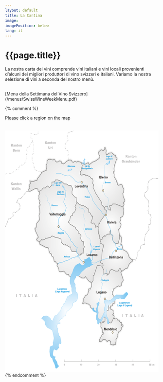```yaml
---
layout: default
title: La Cantina
image: 
imagePosition: below
lang: it
---
```



{{page.title}}
==============

La nostra carta dei vini comprende vini italiani e vini locali provenienti d’alcuni dei migliori produttori di vino svizzeri e italiani. Variamo la nostra selezione di vini a seconda del nostro menù.  
 
<br>
[Menu della Settimana del Vino Svizzero] (/menus/SwissWineWeekMenu.pdf)

{% comment %} 

<div style="clear: both; width: 500px; height: 50px; border: none;" id="selections">Please click a region on the map</div>

<!-- Calculations based on an original image (width,height)=(885,1097) -->
<img style="height: 793px; width: 640px;" src="/images/TicinoMap.png" usemap="#TicinoMap">

<map id="ticino" name="TicinoMap">
<area key="Leventina" shape="poly" coords="142,229,145,237,145,241,137,251,143,261,135,270,137,274,145,276,175,264,183,264,191,267,191,273,198,277,204,272,213,269,213,263,224,262,231,262,243,253,257,258,269,249,269,234,286,232,290,226,309,225,332,233,343,243,357,243,367,250,379,250,392,266,387,276,387,287,402,303,411,305,412,324,446,343,450,341,481,357,484,373,491,376,500,390,509,390,495,417,502,424,513,421,523,433,523,440,538,436,536,426,547,423,547,415,576,383,582,377,585,366,574,355,571,349,558,336,557,326,522,285,508,257,512,245,505,239,508,225,503,216,495,216,490,210,474,204,464,205,458,198,448,198,445,203,436,199,433,197,433,188,439,182,439,175,444,160,442,148,444,146,429,142,425,143,418,139,415,142,412,142,402,140,393,144,384,141,384,138,379,136,374,134,370,134,362,138,352,141,350,146,339,151,326,149,324,142,315,139,310,141,300,142,290,139,288,133,281,131,278,134,255,131,247,132,243,138,241,147,238,155,237,170,240,178,242,179,210,190,210,194,188,216,184,227,171,229,165,233,142,229" alt="Leventina" target="Leventina" href="http://" />
<area key="Blenio" shape="poly" coords="443,149,441,151,446,158,437,178,441,183,435,187,433,194,436,200,443,203,447,200,460,200,462,204,470,204,495,213,496,218,503,217,507,224,506,237,513,249,509,254,524,285,557,326,559,336,571,349,572,353,580,347,592,348,595,352,595,355,607,364,613,360,607,348,602,346,604,340,609,343,621,334,637,336,681,347,688,335,683,331,682,323,685,326,690,319,680,293,681,284,684,279,684,265,678,256,677,248,671,244,651,249,646,244,648,241,648,237,644,235,643,230,629,207,629,200,625,188,630,187,627,174,643,130,649,129,646,126,640,122,638,114,630,113,617,102,597,103,591,109,581,108,580,104,585,96,578,80,574,77,575,84,569,91,554,89,540,97,540,108,547,114,548,122,515,143,506,143,489,153,481,152,480,148,457,153,443,149" alt="Blenio" target="Blenio" href="http://" />
<area key="Riviera" shape="poly" coords="678,345,637,333,620,334,614,341,603,341,603,346,605,350,611,360,607,365,594,356,592,347,579,345,575,351,573,357,584,365,584,377,547,416,546,420,538,425,535,435,539,441,540,470,547,478,543,487,553,496,560,494,561,489,574,478,578,484,591,473,606,470,605,459,610,459,613,474,621,475,623,480,619,488,622,506,638,513,655,514,660,491,656,448,668,437,670,427,661,418,662,412,669,411,665,397,680,390,686,358,678,347" alt="Riviera" target="Riviera" href="http://" />
<area key="Bellinzona" shape="poly" coords="610,454,604,459,605,470,592,469,577,483,573,479,562,487,561,491,553,496,547,510,565,519,567,524,560,552,557,589,552,593,552,600,566,607,566,615,556,617,569,635,569,656,581,650,588,650,589,654,586,658,594,657,602,648,603,641,614,631,637,638,654,639,658,631,663,628,674,639,696,628,705,627,717,605,724,599,734,594,735,586,728,587,718,578,709,562,699,549,681,542,673,517,668,520,666,512,669,505,669,483,659,475,661,491,654,515,634,512,622,504,618,492,623,481,618,474,611,474,610,455" alt="Bellinzona" target="Bellinzona" href="http://" />
<area key="Lugano" shape="poly" coords="558,617,532,612,514,660,509,659,508,684,498,694,500,709,492,723,485,721,481,724,485,730,480,731,480,739,476,744,473,748,465,752,451,764,451,776,447,785,450,790,452,784,466,784,474,789,480,788,492,796,492,803,502,810,515,821,528,823,535,828,533,841,531,855,551,873,554,877,561,875,564,870,567,870,569,872,578,869,578,853,575,848,581,846,590,855,595,868,594,873,611,876,620,866,623,855,628,854,630,845,620,838,627,833,624,830,624,817,606,812,603,807,609,806,608,800,618,797,620,789,627,788,628,785,633,784,633,777,629,755,619,747,618,733,624,728,624,722,628,719,636,716,645,710,654,707,659,708,670,703,673,691,683,682,668,644,673,641,666,629,659,628,655,637,636,638,613,631,604,637,603,645,593,657,586,657,589,654,587,650,577,649,569,654,569,634,557,616" alt="Lugano" target="Lugano" href="http://" />
<area key="Mendrisio" shape="poly" coords="553,877,555,884,552,892,562,903,564,921,570,921,572,925,559,930,546,951,543,959,556,959,561,953,577,949,590,961,599,956,605,955,610,960,607,970,627,975,628,972,640,975,638,963,639,959,637,949,652,937,649,925,660,911,665,912,672,904,671,896,681,890,680,882,672,886,672,874,664,872,659,867,659,863,652,863,645,856,629,856,631,854,622,856,622,862,618,866,610,874,595,872,595,869,590,855,581,846,576,849,577,854,577,867,569,871,566,869,563,869,562,874,553,877" alt="Mendrisio" target="Mendrisio" href="http://" />
<area key="Locarno" shape="poly" coords="416,327,404,348,410,354,403,370,390,378,390,385,375,393,374,403,364,414,364,417,374,421,374,425,406,441,409,446,423,457,423,465,432,471,441,478,437,489,440,501,447,507,453,504,455,523,459,529,453,538,450,559,445,557,441,563,432,561,434,565,426,567,419,556,416,557,411,550,385,549,384,546,379,542,378,531,375,527,372,530,361,524,360,521,350,521,349,518,346,519,344,521,343,521,323,510,323,494,305,486,296,487,271,479,265,486,241,490,234,490,231,495,213,498,208,494,208,499,201,505,200,515,237,533,247,531,251,535,252,546,257,557,268,561,268,570,276,572,282,583,281,591,286,595,291,597,295,601,307,603,302,612,311,631,312,641,320,643,339,639,358,655,366,654,371,660,375,663,378,663,390,670,408,647,427,660,444,670,457,670,464,666,465,666,484,684,490,686,496,692,509,683,508,658,513,659,533,611,559,616,567,615,564,605,551,601,551,593,557,590,559,552,568,525,567,518,550,512,552,496,543,487,546,476,540,469,542,439,537,436,522,439,521,432,513,421,500,422,493,417,508,388,497,386,492,375,487,374,481,356,452,340,445,344,415,326" alt="Locarno" target="Locarno" href="http://" />
<area key="Vallemaggia" shape="poly" coords="197,276,201,286,192,294,196,304,193,310,201,321,197,331,203,338,195,348,196,352,200,377,196,385,198,405,182,424,181,440,172,448,172,453,175,456,194,487,181,496,185,505,199,504,208,500,208,497,216,498,227,495,234,490,266,485,270,479,294,488,303,487,323,492,326,511,342,522,348,518,349,523,359,521,369,530,376,529,378,529,379,540,387,544,385,549,409,549,417,557,419,557,423,565,436,567,435,562,440,563,443,556,453,558,451,537,459,527,455,521,450,504,448,505,440,499,436,488,438,478,426,465,421,456,406,447,406,442,373,424,373,422,364,417,364,413,375,404,376,390,388,385,390,378,403,369,410,353,405,347,416,328,412,320,411,305,400,299,388,288,384,276,392,265,384,251,378,249,368,250,355,242,343,242,330,233,303,224,291,223,287,232,270,235,269,247,256,259,245,252,234,259,211,262,213,268,207,270,203,270,197,276,197,278" alt="Vallemaggia" target="Vallemaggia" href="http://" />
</map>
{% endcomment %} 